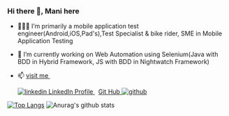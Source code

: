 ### Hi there 👋, Mani here 
- 👨🏻‍💻  I’m primarily a mobile application test engineer(Android,iOS,Pad's),Test Specialist & bike rider, SME in Mobile Application Testing
- 🌱 I’m currently working on Web Automation using Selenium(Java with BDD in Hybrid Framework, JS with BDD in Nightwatch Framework)
- 📫 <a href="https://www.manikandanramesh.com" rel="nofollow noreferrer"> visit me
  </a> &nbsp; 

     <p>
  <a href="https://www.linkedin.com/in/manikandan-ramesh/" rel="nofollow noreferrer">
    <img src="https://i.stack.imgur.com/gVE0j.png" alt="linkedin"> LinkedIn Profile
  </a> &nbsp; 
  <a href="https://github.com/kuttyblacky" rel="nofollow noreferrer"> 
    Git Hub
    <img src="https://i.stack.imgur.com/tskMh.png" alt="github"> 
</p>


[![Top Langs](https://github-readme-stats.vercel.app/api/top-langs/?username=kuttyblacky&langs_count=8&theme=dracula)](https://github.com/anuraghazra/github-readme-stats)
 ![Anurag's github stats](https://github-readme-stats.vercel.app/api?username=kuttyblacky&show_icons=true&theme=dracula) 
